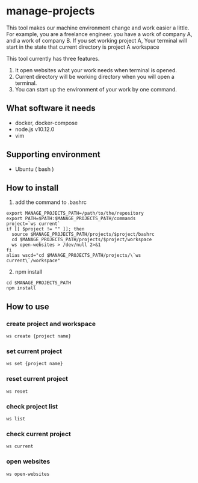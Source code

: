 # manage-projects
This tool makes our machine environment change and work easier a little. 
For example, you are a freelance engineer. you have a work of company A, and a work of company B. 
If you set working project A, Your terminal will start in the state that current directory is project A workspace

This tool currently has three features.
1. It open websites what your work needs when terminal is opened.
2. Current directory will be working directory when you will open a terminal.
3. You can start up the environment of your work by one command.

## What software it needs 
* docker, docker-compose
* node.js v10.12.0
* vim

## Supporting environment
* Ubuntu ( bash )

## How to install

1. add the command to .bashrc
```
export MANAGE_PROJECTS_PATH=/path/to/the/repository
export PATH=$PATH:$MANAGE_PROJECTS_PATH/commands
project=`ws current`
if [[ $project != "" ]]; then
  source $MANAGE_PROJECTS_PATH/projects/$project/bashrc
  cd $MANAGE_PROJECTS_PATH/projects/$project/workspace
  ws open-websites > /dev/null 2>&1
fi
alias wscd="cd $MANAGE_PROJECTS_PATH/projects/\`ws current\`/workspace"
```

2. npm install
```
cd $MANAGE_PROJECTS_PATH
npm install
```

## How to use

### create project and workspace
```
ws create {project name}
```

### set current project
```
ws set {project name}
```

### reset current project
```
ws reset
```

### check project list
```
ws list
```

### check current project
```
ws current
```

### open websites
```
ws open-websites
```
